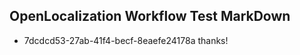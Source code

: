 ## OpenLocalization Workflow Test MarkDown
* 7dcdcd53-27ab-41f4-becf-8eaefe24178a thanks!

<!--HONumber=Sep16_HO1-->


